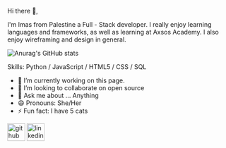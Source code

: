 
 Hi there 👋,

I'm Imas from Palestine a Full - Stack developer. I really enjoy learning languages and frameworks, as well as learning at Axsos Academy. I also enjoy wireframing and design in general.

![Anurag's GitHub stats](https://github-readme-stats.vercel.app/api?username=imaszubaidia&count_private=true)

Skills: Python / JavaScript / HTML5 / CSS / SQL

- 🔭 I’m currently working on this page. 
- 👯 I’m looking to collaborate on  open source 
- 💬 Ask me about ... Anything 
- 😄 Pronouns: She/Her 
- ⚡ Fun fact: I have 5 cats 


[<img src='https://cdn.jsdelivr.net/npm/simple-icons@3.0.1/icons/github.svg' alt='github' height='40'>](https://github.com/ImasZubaidia)  [<img src='https://cdn.jsdelivr.net/npm/simple-icons@3.0.1/icons/linkedin.svg' alt='linkedin' height='40'>](https://www.linkedin.com/in/ImasZubaidia/)  



